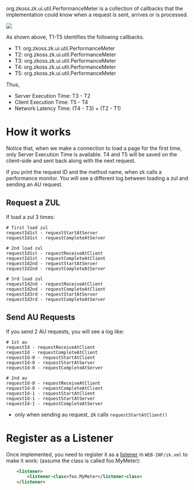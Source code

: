 

<javadoc type="interface">org.zkoss.zk.ui.util.PerformanceMeter</javadoc>
is a collection of callbacks that the implementation could know when a
request is sent, arrives or is processed.

![]({{site.baseurl}}/zk_dev_ref/images/performancemeter.png)

As shown above, T1-T5 identifies the following callbacks.

- T1:
  <javadoc type="interface" method="requestStartAtClient (java.lang.String, org.zkoss.zk.ui.Execution, long)">org.zkoss.zk.ui.util.PerformanceMeter</javadoc>
- T2:
  <javadoc type="interface" method="requestStartAtServer(java.lang.String, org.zkoss.zk.ui.Execution, long)">org.zkoss.zk.ui.util.PerformanceMeter</javadoc>
- T3:
  <javadoc type="interface" method="requestCompleteAtServer(java.lang.String, org.zkoss.zk.ui.Execution, long)">org.zkoss.zk.ui.util.PerformanceMeter</javadoc>
- T4:
  <javadoc type="interface" method="requestReceiveAtClient(java.lang.String, org.zkoss.zk.ui.Execution, long)">org.zkoss.zk.ui.util.PerformanceMeter</javadoc>
- T5:
  <javadoc type="interface" method="requestCompleteAtClient(java.lang.String, org.zkoss.zk.ui.Execution, long)">org.zkoss.zk.ui.util.PerformanceMeter</javadoc>

Thus,

- Server Execution Time: T3 - T2
- Client Execution Time: T5 - T4
- Network Latency Time: (T4 - T3) + (T2 - T1)

# How it works

Notice that, when we make a connection to load a page for the first
time, only Server Execution Time is available. T4 and T5 will be saved
on the client-side and sent back along with the next request.

If you print the request ID and the method name, when zk calls a
performance monitor. You will see a different log between loading a zul
and sending an AU request.

## Request a ZUL

If load a zul 3 times:

```properties
# first load zul
requestId1st - requestStartAtServer
requestId1st - requestCompleteAtServer

# 2nd load zul
requestId1st - requestReceiveAtClient
requestId1st - requestCompleteAtClient
requestId2nd - requestStartAtServer
requestId2nd - requestCompleteAtServer

# 3rd load zul
requestId2nd - requestReceiveAtClient
requestId2nd - requestCompleteAtClient
requestId3rd - requestStartAtServer
requestId3rd - requestCompleteAtServer
```

## Send AU Requests

If you send 2 AU requests, you will see a log like:

```properties
# 1st au
requestId - requestReceiveAtClient
requestId - requestCompleteAtClient
requestId-0 - requestStartAtClient
requestId-0 - requestStartAtServer
requestId-0 - requestCompleteAtServer

# 2nd au
requestId-0 - requestReceiveAtClient
requestId-0 - requestCompleteAtClient
requestId-1 - requestStartAtClient
requestId-1 - requestStartAtServer
requestId-1 - requestCompleteAtServer
```

- only when sending au request, zk calls `requestStartAtClient()`

# Register as a Listener

Once implemented, you need to register it as a [
listener]({{site.baseurl}}/zk_config_ref/the_listener_element)
in `WEB-INF/zk.xml` to make it work: (assume the class is called
foo.MyMeter):

```xml
    <listener>
        <listener-class>foo.MyMeter</listener-class>
    </listener>
```
